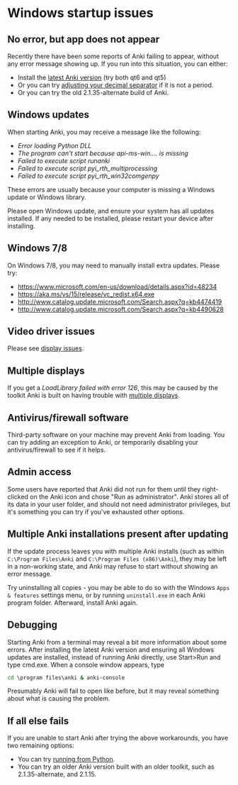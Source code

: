 # Windows startup issues

<!-- toc -->

## No error, but app does not appear

Recently there have been some reports of Anki failing to appear, without
any error message showing up. If you run into this situation, you can either:

- Install the [latest Anki version](https://apps.ankiweb.net/) (try both qt6 and qt5)
- Or you can try [adjusting your decimal separator](https://forums.ankiweb.net/t/windows-update-broke-anki/1822/75) if it is not a period.
- Or you can try the old 2.1.35-alternate build of Anki.

## Windows updates

When starting Anki, you may receive a message like the following:

- _Error loading Python DLL_
- _The program can't start because api-ms-win.... is missing_
- _Failed to execute script runanki_
- _Failed to execute script pyi_rth_multiprocessing_
- _Failed to execute script pyi_rth_win32comgenpy_

These errors are usually because your computer is missing a Windows update
or Windows library.

Please open Windows update, and ensure your system has all updates installed.
If any needed to be installed, please restart your device after installing.

## Windows 7/8

On Windows 7/8, you may need to manually install extra updates. Please try:

- <https://www.microsoft.com/en-us/download/details.aspx?id=48234>
- <https://aka.ms/vs/15/release/vc_redist.x64.exe>
- <http://www.catalog.update.microsoft.com/Search.aspx?q=kb4474419>
- <http://www.catalog.update.microsoft.com/Search.aspx?q=kb4490628>

## Video driver issues

Please see [display issues](./display-issues.md).

## Multiple displays

If you get a _LoadLibrary failed with error 126_, this may be caused by the
toolkit Anki is built on having trouble with [multiple displays](https://forums.ankiweb.net/t/error-126-on-open-anki-desktop/13967).

## Antivirus/firewall software

Third-party software on your machine may prevent Anki from loading. You can
try adding an exception to Anki, or temporarily disabling your antivirus/firewall
to see if it helps.

## Admin access

Some users have reported that Anki did not run for them until they right-clicked
on the Anki icon and chose "Run as administrator". Anki stores all of its data in
your user folder, and should not need administrator privileges, but it's something
you can try if you've exhausted other options.

## Multiple Anki installations present after updating

If the update process leaves you with multiple Anki installs (such as within
`C:\Program Files\Anki` and `C:\Program Files (x86)\Anki`), they may be left in a
non-working state, and Anki may refuse to start without showing an error message.

Try uninstalling all copies - you may be able to do so with the Windows `Apps & features` settings menu, or by running `uninstall.exe` in each Anki program
folder. Afterward, install Anki again.

## Debugging

Starting Anki from a terminal may reveal a bit more information about some
errors. After installing the latest Anki version and ensuring all Windows
updates are installed, instead of running Anki directly, use Start>Run
and type cmd.exe. When a console window appears, type

```bat
cd \program files\anki & anki-console
```

Presumably Anki will fail to open like before, but it may reveal something about
what is causing the problem.

## If all else fails

If you are unable to start Anki after trying the above workarounds, you have
two remaining options:

- You can try [running from Python](https://faqs.ankiweb.net/running-from-python.html).
- You can try an older Anki version built with an older toolkit, such as
  2.1.35-alternate, and 2.1.15.
